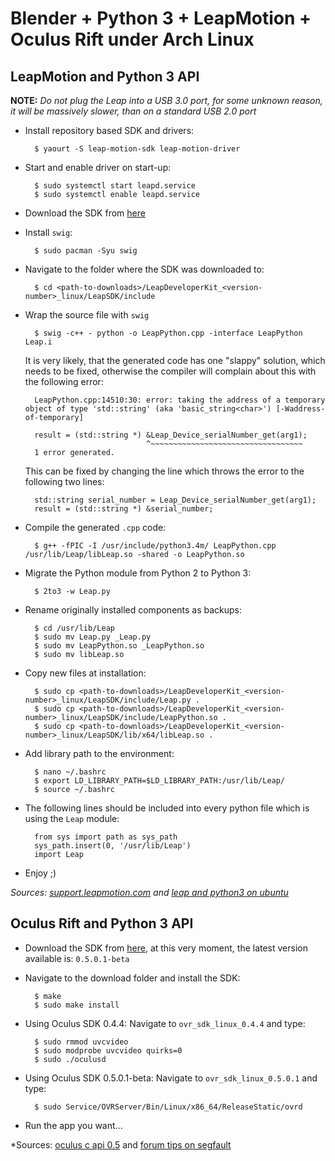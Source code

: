 Blender + Python 3 + LeapMotion + Oculus Rift under Arch Linux
==============================================================

LeapMotion and Python 3 API
---------------------------

**NOTE:** *Do not plug the Leap into a USB 3.0 port, for some unknown reason, it
will be massively slower, than on a standard USB 2.0 port*

- Install repository based SDK and drivers:

        $ yaourt -S leap-motion-sdk leap-motion-driver

- Start and enable driver on start-up:

        $ sudo systemctl start leapd.service
        $ sudo systemctl enable leapd.service

- Download the SDK from [here](https://developer.leapmotion.com)
- Install `swig`:

        $ sudo pacman -Syu swig

- Navigate to the folder where the SDK was downloaded to:

        $ cd <path-to-downloads>/LeapDeveloperKit_<version-number>_linux/LeapSDK/include

- Wrap the source file with `swig`

        $ swig -c++ - python -o LeapPython.cpp -interface LeapPython Leap.i

  It is very likely, that the generated code has one "slappy" solution, which
  needs to be fixed, otherwise the compiler will complain about this with the
  following error:

        LeapPython.cpp:14510:30: error: taking the address of a temporary object of type 'std::string' (aka 'basic_string<char>') [-Waddress-of-temporary]

        result = (std::string *) &Leap_Device_serialNumber_get(arg1);
                                 ^~~~~~~~~~~~~~~~~~~~~~~~~~~~~~~~~~~
        1 error generated.

  This can be fixed by changing the line which throws the error to the following
  two lines:

        std::string serial_number = Leap_Device_serialNumber_get(arg1);
        result = (std::string *) &serial_number;

- Compile the generated `.cpp` code:

        $ g++ -fPIC -I /usr/include/python3.4m/ LeapPython.cpp /usr/lib/Leap/libLeap.so -shared -o LeapPython.so

- Migrate the Python module from Python 2 to Python 3:

        $ 2to3 -w Leap.py

- Rename originally installed components as backups:

        $ cd /usr/lib/Leap
        $ sudo mv Leap.py _Leap.py
        $ sudo mv LeapPython.so _LeapPython.so
        $ sudo mv libLeap.so

- Copy new files at installation:

        $ sudo cp <path-to-downloads>/LeapDeveloperKit_<version-number>_linux/LeapSDK/include/Leap.py .
        $ sudo cp <path-to-downloads>/LeapDeveloperKit_<version-number>_linux/LeapSDK/include/LeapPython.so .
        $ sudo cp <path-to-downloads>/LeapDeveloperKit_<version-number>_linux/LeapSDK/lib/x64/libLeap.so .

- Add library path to the environment:

        $ nano ~/.bashrc
        $ export LD_LIBRARY_PATH=$LD_LIBRARY_PATH:/usr/lib/Leap/
        $ source ~/.bashrc

- The following lines should be included into every python file which is using
  the `Leap` module:

        from sys import path as sys_path
        sys_path.insert(0, '/usr/lib/Leap')
        import Leap

- Enjoy ;)

*Sources: [support.leapmotion.com](https://support.leapmotion.com/entries/39433657-Generating-a-Python-3-3-0-Wrapper-with-SWIG-2-0-9) and [leap and python3 on ubuntu](http://www.warp1337.com/content/leap-motion-sdk-python3-python-33-ubuntu)*



Oculus Rift and Python 3 API
----------------------------

- Download the SDK from [here](https://developer.oculus.com/downloads), at this
  very moment, the latest version available is: `0.5.0.1-beta`

- Navigate to the download folder and install the SDK:

        $ make
        $ sudo make install

- Using Oculus SDK 0.4.4: Navigate to `ovr_sdk_linux_0.4.4` and type:

        $ sudo rmmod uvcvideo
        $ sudo modprobe uvcvideo quirks=0
        $ sudo ./oculusd

- Using Oculus SDK 0.5.0.1-beta: Navigate to `ovr_sdk_linux_0.5.0.1` and type:

        $ sudo Service/OVRServer/Bin/Linux/x86_64/ReleaseStatic/ovrd

- Run the app you want...

*Sources: [oculus c api 0.5](https://codelab.wordpress.com/2014/09/07/oculusvr-sdk-and-simple-oculus-rift-dk2-opengl-test-program/) and [forum tips on segfault](https://forums.oculus.com/viewtopic.php?t=16593)
